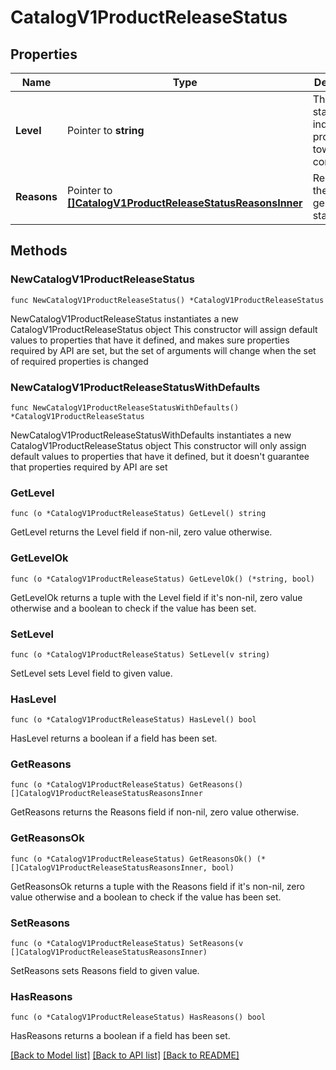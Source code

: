 # CatalogV1ProductReleaseStatus

## Properties

Name | Type | Description | Notes
------------ | ------------- | ------------- | -------------
**Level** | Pointer to **string** | The current status level, indicating progress towards consistency. | [optional] 
**Reasons** | Pointer to [**[]CatalogV1ProductReleaseStatusReasonsInner**](CatalogV1ProductReleaseStatusReasonsInner.md) | Reasons for the generated status. | [optional] 

## Methods

### NewCatalogV1ProductReleaseStatus

`func NewCatalogV1ProductReleaseStatus() *CatalogV1ProductReleaseStatus`

NewCatalogV1ProductReleaseStatus instantiates a new CatalogV1ProductReleaseStatus object
This constructor will assign default values to properties that have it defined,
and makes sure properties required by API are set, but the set of arguments
will change when the set of required properties is changed

### NewCatalogV1ProductReleaseStatusWithDefaults

`func NewCatalogV1ProductReleaseStatusWithDefaults() *CatalogV1ProductReleaseStatus`

NewCatalogV1ProductReleaseStatusWithDefaults instantiates a new CatalogV1ProductReleaseStatus object
This constructor will only assign default values to properties that have it defined,
but it doesn't guarantee that properties required by API are set

### GetLevel

`func (o *CatalogV1ProductReleaseStatus) GetLevel() string`

GetLevel returns the Level field if non-nil, zero value otherwise.

### GetLevelOk

`func (o *CatalogV1ProductReleaseStatus) GetLevelOk() (*string, bool)`

GetLevelOk returns a tuple with the Level field if it's non-nil, zero value otherwise
and a boolean to check if the value has been set.

### SetLevel

`func (o *CatalogV1ProductReleaseStatus) SetLevel(v string)`

SetLevel sets Level field to given value.

### HasLevel

`func (o *CatalogV1ProductReleaseStatus) HasLevel() bool`

HasLevel returns a boolean if a field has been set.

### GetReasons

`func (o *CatalogV1ProductReleaseStatus) GetReasons() []CatalogV1ProductReleaseStatusReasonsInner`

GetReasons returns the Reasons field if non-nil, zero value otherwise.

### GetReasonsOk

`func (o *CatalogV1ProductReleaseStatus) GetReasonsOk() (*[]CatalogV1ProductReleaseStatusReasonsInner, bool)`

GetReasonsOk returns a tuple with the Reasons field if it's non-nil, zero value otherwise
and a boolean to check if the value has been set.

### SetReasons

`func (o *CatalogV1ProductReleaseStatus) SetReasons(v []CatalogV1ProductReleaseStatusReasonsInner)`

SetReasons sets Reasons field to given value.

### HasReasons

`func (o *CatalogV1ProductReleaseStatus) HasReasons() bool`

HasReasons returns a boolean if a field has been set.


[[Back to Model list]](../README.md#documentation-for-models) [[Back to API list]](../README.md#documentation-for-api-endpoints) [[Back to README]](../README.md)


